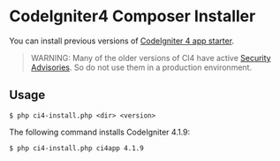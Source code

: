 # CodeIgniter4 Composer Installer

You can install previous versions of [CodeIgniter 4 app starter](https://github.com/codeigniter4/appstarter).

> WARNING: Many of the older versions of CI4 have active [Security Advisories](https://github.com/codeigniter4/CodeIgniter4/security/advisories). So do not use them in a production environment.

## Usage

```console
$ php ci4-install.php <dir> <version>
```

The following command installs CodeIgniter 4.1.9:
```console
$ php ci4-install.php ci4app 4.1.9
```
